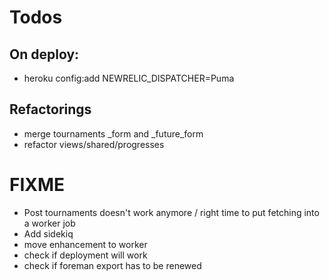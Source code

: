 Todos
====================

On deploy:
---------------------
  - heroku config:add NEWRELIC_DISPATCHER=Puma

Refactorings
---------------------
  - merge tournaments _form and _future_form
  - refactor views/shared/progresses

FIXME
======

- Post tournaments doesn't work anymore / right time to put fetching into a worker job
- Add sidekiq
- move enhancement to worker
- check if deployment will work
- check if foreman export has to be renewed